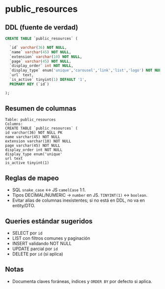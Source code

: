 # public_resources

## DDL (fuente de verdad)
```sql
CREATE TABLE `public_resources` (

  `id` varchar(36) NOT NULL,
  `name` varchar(45) NOT NULL,
  `extension` varchar(10) NOT NULL,
  `page` varchar(45) NOT NULL,
  `display_order` int NOT NULL,
  `display_type` enum('unique','carousel','link','list','logo') NOT NULL DEFAULT 'unique',
  `url` text,
  `is_active` tinyint(1) DEFAULT '1',
  PRIMARY KEY (`id`)

);
```

## Resumen de columnas
```
Table: public_resources
Columns:
CREATE TABLE `public_resources` (
id varchar(36) NOT NULL PK
name varchar(45) NOT NULL
extension varchar(10) NOT NULL
page varchar(45) NOT NULL
display_order int NOT NULL
display_type enum('unique'
url text
is_active tinyint(1)
```

## Reglas de mapeo
- SQL `snake_case` ↔ JS `camelCase` 1:1.
- Tipos DECIMAL/NUMERIC → `number` en JS. `TINYINT(1)` ↔ `boolean`.
- Evitar alias de columnas inexistentes; si no está en DDL, no va en entity/DTO.

## Queries estándar sugeridos
- SELECT por `id`
- LIST con filtros comunes y paginación
- INSERT validando NOT NULL
- UPDATE parcial por `id`
- DELETE por `id` (si aplica)

## Notas
- Documenta claves foráneas, índices y `ORDER BY` por defecto si aplica.

